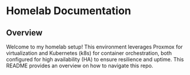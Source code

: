 # Homelab Documentation

## Overview
Welcome to my homelab setup! This environment leverages Proxmox for virtualization and Kubernetes (k8s) for container orchestration, 
both configured for high availability (HA) to ensure resilience and uptime. This README provides an overview on how to navigate this repo.
